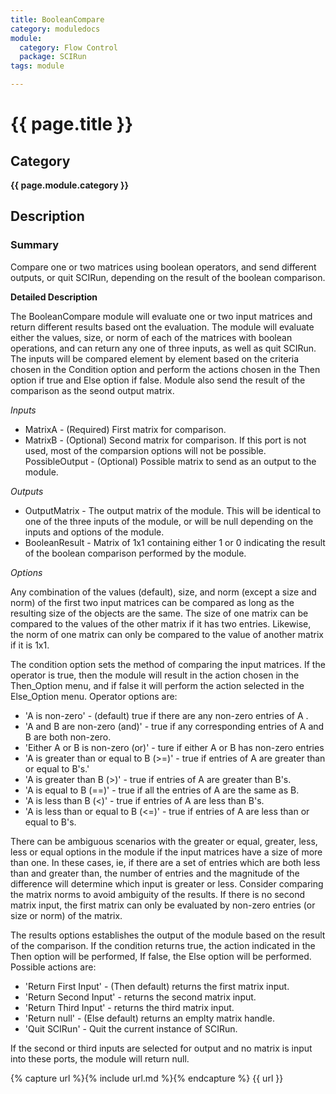 ```yaml
---
title: BooleanCompare
category: moduledocs
module:
  category: Flow Control
  package: SCIRun
tags: module

---
```


# {{ page.title }}

## Category

**{{ page.module.category }}**

## Description

### Summary

Compare one or two matrices using boolean operators, and send different outputs, or quit SCIRun,  depending on the result of the boolean comparison.   

**Detailed Description**

The BooleanCompare module will evaluate one or two input matrices and return different results based ont the evaluation.  The module will evaluate either the values, size, or norm of each of the matrices with boolean operations, and can return any one of three inputs, as well as quit SCIRun. The inputs will be compared element by element based on the criteria chosen in the Condition option and perform the actions chosen in the Then option if true and Else option if false.  Module also send the result of the comparison as the seond output matrix.  

*Inputs* 
- MatrixA - (Required) First matrix for comparison.
- MatrixB - (Optional) Second matrix for comparison.  If this port is not used, most of the comparsion options will not be possible.  
PossibleOutput - (Optional) Possible matrix to send as an output to the module.  

*Outputs*
- OutputMatrix - The output matrix of the module.  This will be identical to one of the three inputs of the module, or will be null depending on the inputs and options of the module. 
- BooleanResult - Matrix of 1x1 containing either 1 or 0 indicating the result  of the boolean comparison performed by the module. 

*Options*

Any combination of the values (default), size, and norm (except a size and norm) of the first two input matrices can be compared as long as the resulting size of the objects are the same.  The size of one matrix can be compared to the values of the other matrix if it has two entries. Likewise, the norm of one matrix can only be compared to the value of another matrix if it is 1x1.  

The condition option sets the method of comparing the input matrices.  If the operator is true, then the module will result in the action chosen in the Then_Option menu, and if false it will perform the action selected in the Else_Option menu.  Operator options are: 
- 'A is non-zero' - (default) true if there are any non-zero entries of A .
- 'A and B are non-zero (and)' - true if any corresponding entries of A and B are both non-zero.
- 'Either A or B is non-zero (or)' - ture if either A or B has non-zero entries 
- 'A is greater than or equal to B (>=)' -  true if entries of A are greater than or equal to B's.'  
- 'A is greater than B (>)' - true if entries of A are greater than B's.  
- 'A is equal to B (==)' -  true if all the entries of A are the same as B.
- 'A is less than B (<)' -  true if entries of A are less than B's.
- 'A is less than or equal to B (<=)' - true if entries of A are less than or equal to B's.

There can be ambiguous scenarios with the greater or equal, greater, less, less or equal options in the module if the input matrices have a size of more than one.  In these cases, ie, if there are a set of entries which are both less than and greater than, the number of entries and the magnitude of the difference will determine which input is greater or less.  Consider comparing the matrix norms to avoid ambiguity of the results.  If there is no second matrix input, the first matrix can only be evaluated by non-zero entries (or size or norm) of the matrix.  

The results options establishes the output of the module based on the result of the comparison.  If the condition returns true, the action indicated in the Then option will be performed,  If false, the Else option will be performed.  Possible actions are:
- 'Return First Input' - (Then default) returns the first matrix input.
- 'Return Second Input' - returns the second matrix input.
- 'Return Third Input' -  returns the third matrix input.
- 'Return null' - (Else default) returns an emplty matrix handle.
- 'Quit SCIRun' -  Quit the current instance of SCIRun.  

If the second or third inputs are selected for output and no matrix is input into these ports, the module will return null.  


{% capture url %}{% include url.md %}{% endcapture %}
{{ url }}
